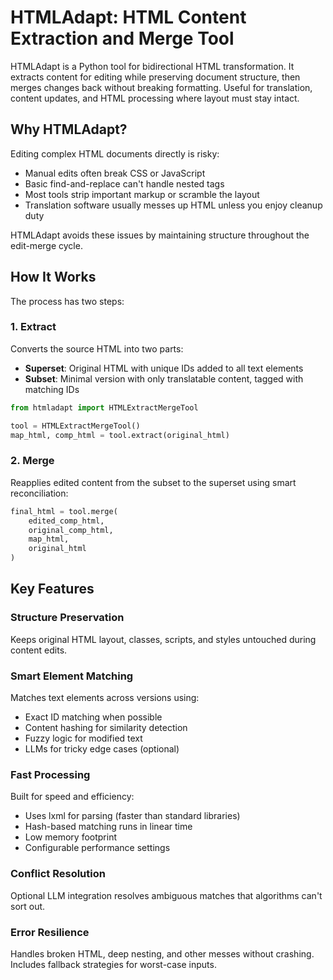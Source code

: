 # HTMLAdapt: HTML Content Extraction and Merge Tool

HTMLAdapt is a Python tool for bidirectional HTML transformation. It extracts content for editing while preserving document structure, then merges changes back without breaking formatting. Useful for translation, content updates, and HTML processing where layout must stay intact.

## Why HTMLAdapt?

Editing complex HTML documents directly is risky:

- Manual edits often break CSS or JavaScript
- Basic find-and-replace can't handle nested tags
- Most tools strip important markup or scramble the layout
- Translation software usually messes up HTML unless you enjoy cleanup duty

HTMLAdapt avoids these issues by maintaining structure throughout the edit-merge cycle.

## How It Works

The process has two steps:

### 1. Extract
Converts the source HTML into two parts:

- **Superset**: Original HTML with unique IDs added to all text elements
- **Subset**: Minimal version with only translatable content, tagged with matching IDs

```python
from htmladapt import HTMLExtractMergeTool

tool = HTMLExtractMergeTool()
map_html, comp_html = tool.extract(original_html)
```

### 2. Merge
Reapplies edited content from the subset to the superset using smart reconciliation:

```python
final_html = tool.merge(
    edited_comp_html,
    original_comp_html,
    map_html,
    original_html
)
```

## Key Features

### Structure Preservation
Keeps original HTML layout, classes, scripts, and styles untouched during content edits.

### Smart Element Matching
Matches text elements across versions using:
- Exact ID matching when possible
- Content hashing for similarity detection
- Fuzzy logic for modified text
- LLMs for tricky edge cases (optional)

### Fast Processing
Built for speed and efficiency:
- Uses lxml for parsing (faster than standard libraries)
- Hash-based matching runs in linear time
- Low memory footprint
- Configurable performance settings

### Conflict Resolution
Optional LLM integration resolves ambiguous matches that algorithms can't sort out.

### Error Resilience
Handles broken HTML, deep nesting, and other messes without crashing. Includes fallback strategies for worst-case inputs.